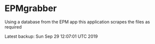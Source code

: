 # EPMgrabber
Using a database from the EPM app this application scrapes the files as required


Latest backup: Sun Sep 29 12:07:01 UTC 2019
